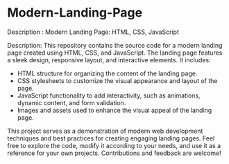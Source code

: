 # Modern-Landing-Page

Description :
Modern Landing Page: HTML, CSS, JavaScript

Description:
This repository contains the source code for a modern landing page created using HTML, CSS, and JavaScript. The landing page features a sleek design, responsive layout, and interactive elements. It includes:
- HTML structure for organizing the content of the landing page.
- CSS stylesheets to customize the visual appearance and layout of the page.
- JavaScript functionality to add interactivity, such as animations, dynamic content, and form validation.
- Images and assets used to enhance the visual appeal of the landing page.

This project serves as a demonstration of modern web development techniques and best practices for creating engaging landing pages. Feel free to explore the code, modify it according to your needs, and use it as a reference for your own projects. Contributions and feedback are welcome!
